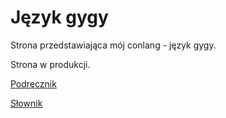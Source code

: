 # Język gygy

Strona przedstawiająca mój conlang - język gygy.

Strona w produkcji.

[Podręcznik](/gygy/gygy.pdf)

[Słownik](/gygy/slownik)